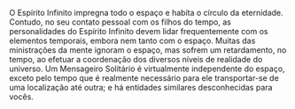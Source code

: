 ﻿O Espírito Infinito impregna todo o espaço e habita o círculo da eternidade. Contudo, no seu contato pessoal com os filhos do tempo, as personalidades do Espírito Infinito devem lidar frequentemente com os elementos temporais, embora nem tanto com o espaço. Muitas das ministrações da mente ignoram o espaço, mas sofrem um retardamento, no tempo, ao efetuar a coordenação dos diversos níveis de realidade do universo. Um Mensageiro Solitário é virtualmente independente do espaço, exceto pelo tempo que é realmente necessário para ele transportar-se de uma localização até outra; e há entidades similares desconhecidas para vocês.